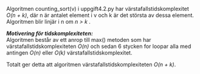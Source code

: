 Algoritmen counting_sort(v) i uppgift4.2.py har värstafallstidskomplexitet <i>O(n + k)</i>, där n är antalet element
i v och k är det största av dessa element. Algoritmen blir linjär i n om <i>n > k </i>.

***Motivering för tidskomplexiteten:***\
Algoritmen består av ett anrop till max() metoden som har värstafallstidskomplexiteten <i>O(n)</i> och sedan 6 stycken
for loopar alla med antingen <i>O(n)</i> eller <i>O(k)</i> värstafallstidskomplexitet.

Totalt ger detta att algoritmen värstafallstidskomplexiteten <i>O(n + k)</i>.